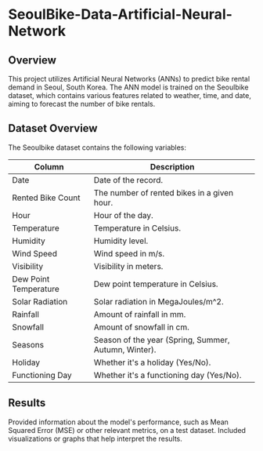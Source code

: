# SeoulBike-Data-Artificial-Neural-Network

## Overview
This project utilizes Artificial Neural Networks (ANNs) to predict bike rental demand in Seoul, South Korea. The ANN model is trained on the Seoulbike dataset, which contains various features related to weather, time, and date, aiming to forecast the number of bike rentals.

## Dataset Overview
The Seoulbike dataset contains the following variables:


|**Column**|**Description**|
|-------|-------|
|Date| Date of the record.|
|Rented Bike Count| The number of rented bikes in a given hour.|
|Hour| Hour of the day.|
|Temperature| Temperature in Celsius.|
|Humidity| Humidity level.|
|Wind Speed| Wind speed in m/s.|
|Visibility| Visibility in meters.|
|Dew Point Temperature| Dew point temperature in Celsius.|
|Solar Radiation| Solar radiation in MegaJoules/m^2.|
|Rainfall| Amount of rainfall in mm.|
|Snowfall| Amount of snowfall in cm.|
|Seasons| Season of the year (Spring, Summer, Autumn, Winter).|
|Holiday| Whether it's a holiday (Yes/No).|
|Functioning Day| Whether it's a functioning day (Yes/No).|

## Results
Provided information about the model's performance, such as Mean Squared Error (MSE) or other relevant metrics, on a test dataset. Included visualizations or graphs that help interpret the results.
